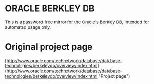 ORACLE BERKLEY DB
=====

This is a password-free mirror for the Oracle's Berkley DB, intended for automated usage only.

# Original project page
  [http://www.oracle.com/technetwork/database/database-technologies/berkeleydb/overview/index.html](http://www.oracle.com/technetwork/database/database-technologies/berkeleydb/overview/index.html "Project page")

